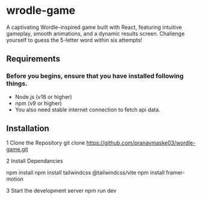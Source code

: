 # wrodle-game
A captivating Wordle-inspired game built with React, featuring intuitive gameplay, smooth animations, and a dynamic results screen. Challenge yourself to guess the 5-letter word within six attempts!

## Requirements
### Before you begins, ensure that you have installed following things.
- Node.js (v18 or higher)
- npm (v9 or higher)
- You also need stable internet connection to fetch api data.

## Installation

1 Clone the Repository
  git clone https://github.com/pranavmaske03/wordle-game.git

2 Install Dependancies

  npm install
  npm install tailwindcss @tailwindcss/vite
  npm install framer-motion

3 Start the development server
  npm run dev


